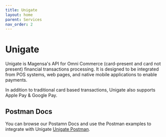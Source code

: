 ```yaml
---
title: Unigate
layout: home
parent: Services
nav_order: 2
---
```


# Unigate
Unigate is Magensa's API for Omni Commerce (card-present and card not present) financial transactions processing. It is designed to be integrated from POS systems, web pages, and native mobile applications to enable payments.

In addition to traditional card based transactions, Unigate also supports Apple Pay & Google Pay.

## Postman Docs

You can browse our Postamn Docs and use the Postman examples to integrate with Unigate [Unigate Postman](https://documenter.getpostman.com/view/33729815/2sAXxWYTix).

